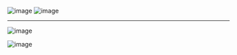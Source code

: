 ![image](https://user-images.githubusercontent.com/57319180/204440101-c9f1d7cf-5508-47d1-80d2-10f76073c425.png)
![image](https://user-images.githubusercontent.com/57319180/204440118-aa27c844-15c8-4a08-8ba0-2426616b3262.png)

----------------------------------------------------------------
![image](https://user-images.githubusercontent.com/57319180/204440164-ec038ee3-6d69-4a64-b3c7-f382fc05ac4f.png)

![image](https://user-images.githubusercontent.com/57319180/204440181-0c227a1e-b51b-41c4-83de-9ffb651f9613.png)

